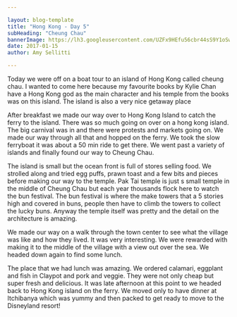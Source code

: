 ```yaml
---

layout: blog-template
title: "Hong Kong - Day 5"
subHeading: "Cheung Chau"
bannerImage: https://lh3.googleusercontent.com/UZFx9HEfu56cbr44sS9Y1oSwFdW_fniBjh1e79teiEQZNAw0nmm-FlVU6UZkEqUd__aZ4MO0YilxTjfgQzaD0ASVIzhMMU4Iik6XkDGXI_6PsYbaSRHRu3J0l0wjVeJHhO6bLzCosA=w2400
date: 2017-01-15
author: Amy Sellitti

---
```

Today we were off on a boat tour to an island of Hong Kong called cheung chau. I wanted to come here because my favourite books by Kylie Chan have a Hong Kong god as the main character and his temple from the books was on this island. The island is also a very nice getaway place

After breakfast we made our way over to Hong Kong Island to catch the ferry to the island. There was so much going on over on a hong kong island. The big carnival was in and there were protests and markets going on. We made our way through all that and hopped on the ferry. We took the slow ferryboat it was about a 50 min ride to get there. We went past a variety of islands and finally found our way to Cheung Chau. 

The island is small but the ocean front is full of stores selling food. We strolled along and tried egg puffs, prawn toast and a few bits and pieces before making our way to the temple. Pak Tai temple is just s small temple in the middle of Cheung Chau but each year thousands flock here to watch the bun festival. The bun festival is where the make towers that a 5 stories high and covered in buns, people then have to climb the towers to collect the lucky buns. Anyway the temple itself was pretty and the detail on the architecture is amazing.

We made our way on a walk through the town center to see what the village was like and how they lived. It was very interesting. We were rewarded with making it to the middle of the village with a view out over the sea. We headed down again to find some lunch.

The place that we had lunch was amazing. We ordered calamari, eggplant and fish in Claypot and pork and veggie. They were not only cheap but super fresh and delicious. It was late afternoon at this point to we headed back to Hong Kong island on the ferry. We moved only to have dinner at Itchibanya which was yummy and then packed to get ready to move to the Disneyland resort! 